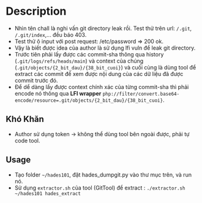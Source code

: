 # Description

- Nhìn tên chall là nghi vấn git directory leak rồi. Test thử trên url: `/.git`, `/.git/index`,... đều báo 403.
- Test thử ô input với post request: /etc/password => 200 ok.
- Vậy là biết được idea của author là sử dụng lfi vuln để leak git directory.
- Trước tiên phải lấy được các commit-sha thông qua history (`.git/logs/refs/heads/main`) và context của chúng (`.git/objects/{2_bit_dau}/{38_bit_cuoi}`) và cuối cùng là dùng tool để extract các commit để xem được nội dung của các dữ liệu đã được commit trước đó.
- Để dể dàng lấy được context chính xác của từng commit-sha thì phải encode nó thông qua **LFI wrapper** `php://filter/convert.base64-encode/resource=.git/objects/{2_bit_dau}/{38_bit_cuoi}`.
## Khó Khăn

- Author sử dụng token -> không thể dùng tool bên ngoài được, phải tự code tool.
## Usage
 
 - Tạo folder `~/hades101`, đặt hades_dumpgit.py vào thư mục trên, và run nó.
 - Sử dụng `extractor.sh` của tool (GitTool) để extract : `./extractor.sh ~/hades101 hades_extract`
